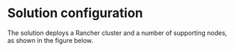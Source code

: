 # Solution configuration

The solution deploys a Rancher cluster and a number of supporting nodes, as shown in the figure below.